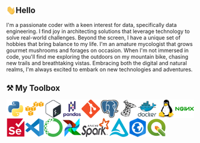 
## <img src="icons/wave.gif" alt="python" width="25" height="25" style="float:left"/> Hello 
<p>I'm a passionate coder with a keen interest for data, specifically data engineering. I find joy in architecting solutions that leverage technology to solve real-world challenges. Beyond the screen, I have a unique set of hobbies that bring balance to my life. I'm an amature mycologist that grows gourmet mushrooms and forages on occasion.  When I'm not immersed in code, you'll find me exploring the outdoors on my mountain bike, chasing new trails and breathtaking vistas. Embracing both the digital and natural realms, I'm always excited to embark on new technologies and adventures.</p>

## ⚒️ My Toolbox

<p align="center">
    <img src="icons/python.svg" alt="python" width="50" height="50" style="float:left"/>
    <img src="icons/amazonwebservices-original.svg" alt="amazon" width="50" height="50" style="float:left"/>
    <img src="icons/bash-original.svg" alt="bash" width="50" height="50" style="float:left" />
    <img src="icons/pandas-original-wordmark.svg" alt="pandas" width="50" height="50" style="float:left" />
    <img src="icons/git-original.svg" alt="git" width="50" height="50" style="float:left" />
    <img src="icons/postgresql-original.svg" alt="git" width="50" height="50" style="float:left" />
    <img src="icons/microsoftsqlserver-plain.svg" alt="TSQL" width="50" height="50" style="float:left" />
    <img src="icons/docker-original-wordmark.svg" alt="docker" width="50" height="50" style="float:left" />
    <img src="icons/linux-original.svg" alt="linux" width="50" height="50" style="float:left" />
    <img src="icons/nginx-original.svg" alt="nginx" width="50" height="50" style="float:left" />
    <img src="icons/selenium-original.svg" alt="selenium" width="50" height="50" style="float:left" />
    <img src="icons/vscode-original.svg" alt="vscode" width="50" height="50" style="float:left" />
    <img src="icons/anaconda-original.svg" alt="anaconda" width="50" height="50" style="float:left" />
    <img src="icons/airflow.svg" alt="apache-airflow" width="50" height="50" style="float:left" />
    <img src="icons/Apache_Spark_logo.svg.png" alt="apache-spark" width="75" height="50" style="float:left" />
    <img src="icons/delta-lake-logo.png" alt="delta-lake" width="50" height="50" style="float:left" />
    <img src="icons/ArcGIS-Pro.png" alt="ArcGIS-Pro" width="50" height="50" style="float:left" />
     <img src="icons/QGIS.png" alt="QGIS" width="50" height="50" style="float:left" />
</p>  

